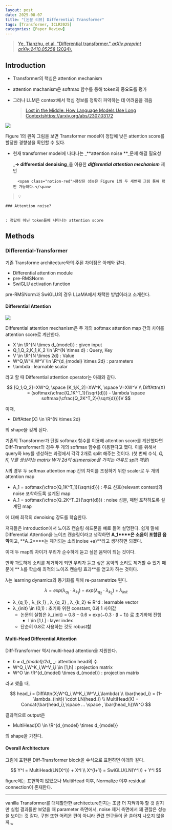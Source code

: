 ```yaml
---
layout: post
date: 2025-08-07
title: "[논문 리뷰] Differential Transformer"
tags: [Transformer, ICLR2025]
categories: [Paper Review]
---
```


> [Ye, Tianzhu, et al. "Differential transformer." ](https://arxiv.org/abs/2410.05258)[_arXiv preprint arXiv:2410.05258_](https://arxiv.org/abs/2410.05258)[ (2024).](https://arxiv.org/abs/2410.05258)



## Introduction

- Transformer의 핵심은 attention mechanism
- attention machanism은 softmax 함수를 통해 token의 중요도를 평가
- 그러나 LLM은 context에서 핵심 정보를 정확히 파악하는 데 어려움을 겪음

	> [Lost in the Middle: How Language Models Use Long Contextshttps://arxiv.org/abs/2307.03172](https://arxiv.org/abs/2307.03172)


![](https://prod-files-secure.s3.us-west-2.amazonaws.com/542b861c-36a8-4051-84e5-8804b6728dba/9083ea56-691a-4752-ae26-47f403431ac8/image.png?X-Amz-Algorithm=AWS4-HMAC-SHA256&X-Amz-Content-Sha256=UNSIGNED-PAYLOAD&X-Amz-Credential=ASIAZI2LB466W6EFGXKM%2F20250811%2Fus-west-2%2Fs3%2Faws4_request&X-Amz-Date=20250811T190931Z&X-Amz-Expires=3600&X-Amz-Security-Token=IQoJb3JpZ2luX2VjELv%2F%2F%2F%2F%2F%2F%2F%2F%2F%2FwEaCXVzLXdlc3QtMiJIMEYCIQDyZP4CoOdXAYyjm20jqRZH5EESKOtqShoU7X88FT48fQIhAJZK4SNIgk03duy7DdPfQH7qLcmD9p8E8n27Fo9vQbILKogECPT%2F%2F%2F%2F%2F%2F%2F%2F%2F%2FwEQABoMNjM3NDIzMTgzODA1IgzaDC%2Fif1soeu07GFcq3APaV4V3WTqiHjFZC5n2FNTV3MW7toWgfQm8EEAmUr%2BdvOgS73evJcuK3ElTtgBdXajHyoGx6yxTKLAiQs43SVF5zszW39uxPN6OXqUarfsXA1K5kSpEUJwOBc6Sl487WhiLJIEBHdGLsyQ917CjLIQhH90Eo1Ryyub3xw1yk9JJ5jQtelBFpvVCjionCY3rKy2A7JbBI8rvpgSEJpCgqzZ%2FOTIhKDcPGkm0fGb%2FFOInGpePsodY%2FguC%2FE0ehRBnwcq8tOGtZcRdEqw1dgnDFGhpR5lz%2BhdWX%2Fv%2BOGVp5Ylkwh%2FvcpNLTA6y%2BR6bfYJ1PYMe63m4yLO41LMVn6mpmraxbzsA2OekQRxvP4TRGifOT4DAPrn%2BL4Uu%2BZaYDq1OFB4tvZq2QKXkHGwDfim%2BXcjzv%2FHw31dmEE8tohgWz4QoyEEvL%2Bx8j2m6QFRhnZHG48JmW195I3WMOT06a%2B7xVcDaEzO4eEjiVMbQsxe0n%2Fn3T%2FK67xGwZnvuqYgR1QUIfhmQqbsE3B334U5ss1nKxuwUOe3X98jLNwEFXKewixH5PhFQgAsy%2Fmkw8J6qzU7g6UAvdiYjgJXkizLiI3sMq0UFZMBfqMeQezaZ5LL2G6%2FeEY5t4KMuku1lUNDuUDDs8ejEBjqkAer%2BonL04Q6xJUf%2B4TySlGkG7PxsXrXFfJUSz39xMY5Rn9n7E%2BVpwGDhKOviqo1lW2Ovn4QFVNF0fuLOmUK6oRHIXPs8EjRDab4aJRa%2FeapvzXpCYXKLYrE1ueP3qjBDRIY5VGgTbGiirZ1Ok4G0QEc8BIsjlqVHLf78tLZ391katGQ6IsHITuqlGuEWREH6gTgwMmxxDNGwPNrWvuBZfNW%2Fb%2BM5&X-Amz-Signature=91b464fe99858b748d224edee67fa359786404ccf32a9ba9371b29847c6a5c9e&X-Amz-SignedHeaders=host&x-amz-checksum-mode=ENABLED&x-id=GetObject)


Figure 1의 왼쪽 그림을 보면 Transformer model이 정답에 낮은 attention score를 할당한 경향성을 확인할 수 있다.

- 현재 transformer model에 나타나는 _**attention noise **_문제 해결 필요성

	_**→ differential denoising**_을 이용한 _**differential attention mechanism**_ 제안


		<span class="notion-red">향상된 성능은 Figure 1의 두 세번째 그림 통해 확인 가능하다.</span>


> 💡 


	### Attention noise?


	: 정답이 아닌 token들에 나타나는 attention score



## Methods



### Differential-Transformer


기존 Transforme architecture와의 주된 차이점은 아래와 같다.

- Differential attention module
- pre-RMSNorm
- SwiGLU activation function

pre-RMSNorm과 SwiGLU의 경우 LLaMA에서 채택한 방법이라고 소개한다.



#### Differential Attention


![](https://prod-files-secure.s3.us-west-2.amazonaws.com/542b861c-36a8-4051-84e5-8804b6728dba/116d70b2-1963-4810-9167-f4c7d8a06e8f/image.png?X-Amz-Algorithm=AWS4-HMAC-SHA256&X-Amz-Content-Sha256=UNSIGNED-PAYLOAD&X-Amz-Credential=ASIAZI2LB466W6EFGXKM%2F20250811%2Fus-west-2%2Fs3%2Faws4_request&X-Amz-Date=20250811T190931Z&X-Amz-Expires=3600&X-Amz-Security-Token=IQoJb3JpZ2luX2VjELv%2F%2F%2F%2F%2F%2F%2F%2F%2F%2FwEaCXVzLXdlc3QtMiJIMEYCIQDyZP4CoOdXAYyjm20jqRZH5EESKOtqShoU7X88FT48fQIhAJZK4SNIgk03duy7DdPfQH7qLcmD9p8E8n27Fo9vQbILKogECPT%2F%2F%2F%2F%2F%2F%2F%2F%2F%2FwEQABoMNjM3NDIzMTgzODA1IgzaDC%2Fif1soeu07GFcq3APaV4V3WTqiHjFZC5n2FNTV3MW7toWgfQm8EEAmUr%2BdvOgS73evJcuK3ElTtgBdXajHyoGx6yxTKLAiQs43SVF5zszW39uxPN6OXqUarfsXA1K5kSpEUJwOBc6Sl487WhiLJIEBHdGLsyQ917CjLIQhH90Eo1Ryyub3xw1yk9JJ5jQtelBFpvVCjionCY3rKy2A7JbBI8rvpgSEJpCgqzZ%2FOTIhKDcPGkm0fGb%2FFOInGpePsodY%2FguC%2FE0ehRBnwcq8tOGtZcRdEqw1dgnDFGhpR5lz%2BhdWX%2Fv%2BOGVp5Ylkwh%2FvcpNLTA6y%2BR6bfYJ1PYMe63m4yLO41LMVn6mpmraxbzsA2OekQRxvP4TRGifOT4DAPrn%2BL4Uu%2BZaYDq1OFB4tvZq2QKXkHGwDfim%2BXcjzv%2FHw31dmEE8tohgWz4QoyEEvL%2Bx8j2m6QFRhnZHG48JmW195I3WMOT06a%2B7xVcDaEzO4eEjiVMbQsxe0n%2Fn3T%2FK67xGwZnvuqYgR1QUIfhmQqbsE3B334U5ss1nKxuwUOe3X98jLNwEFXKewixH5PhFQgAsy%2Fmkw8J6qzU7g6UAvdiYjgJXkizLiI3sMq0UFZMBfqMeQezaZ5LL2G6%2FeEY5t4KMuku1lUNDuUDDs8ejEBjqkAer%2BonL04Q6xJUf%2B4TySlGkG7PxsXrXFfJUSz39xMY5Rn9n7E%2BVpwGDhKOviqo1lW2Ovn4QFVNF0fuLOmUK6oRHIXPs8EjRDab4aJRa%2FeapvzXpCYXKLYrE1ueP3qjBDRIY5VGgTbGiirZ1Ok4G0QEc8BIsjlqVHLf78tLZ391katGQ6IsHITuqlGuEWREH6gTgwMmxxDNGwPNrWvuBZfNW%2Fb%2BM5&X-Amz-Signature=9a7556eaba1ab876506a3b7ab65c8eaebfc8b046bcd100e8f286acaa5769ef61&X-Amz-SignedHeaders=host&x-amz-checksum-mode=ENABLED&x-id=GetObject)


Differential attention mechanism은 두 개의 softmax attention map 간의 차이를 attention score로 계산한다.

- X \in \R^{N \times d\_{model}} : given input
- Q\_1,Q\_2,K\_1,K\_2 \in \R^{N \times d} : Query, Key
- V \in \R^{N \times 2d} : Value
- W^Q,W^K,W^V \in \R^{d\_{model} \times 2d} : parameters
- \lambda : learnable scalar

라고 할 때 Differential attention operator는 아래와 같다.


$$
[Q_1;Q_2]=XW^Q, \space [K_1;K_2]=XW^K, \space V=XW^V \\
DiffAttn(X) = (softmax(\cfrac{Q_1K^T_1}{\sqrt{d}}) - \lambda \space softmax(\cfrac{Q_2K^T_2}{\sqrt{d}}))V
$$


이때,

- DiffAtten(X) \in \R^{N \times 2d}

의 shape을 갖게 된다.


기존의 Transformer가 단일 softmax 함수를 이용해 attention score를 계산했다면 Diff-Transformer의 경우 두 개의 softmax 함수를 이용한다고 했다. 이를 위해서 query와 key를 생성하는 과정에서 각각 2개로 split 해주는 것이다. <span class="notion-red">(첫 번째 수식, </span><span class="notion-red">_Q, K, V를 생성하는 matrix W가 2d의 dismension을 가지는 이유도 split 때문_</span><span class="notion-red">)</span>


 λ의 경우 두 softmax attention map 간의 차이를 조정하기 위한 scaler로 두 개의 attention map

- A\_1 = softmax(\cfrac{Q\_1K^T\_1}{\sqrt{d}}) : 주요 신호(relevant context)와 noise 포착하도록 설계된 map
- A\_1 = softmax(\cfrac{Q\_2K^T\_2}{\sqrt{d}}) : noise 성분, 패턴 포착하도록 설계된 map 

에 대해 최적의 denoising 강도를 학습한다.


저자들은 introduction에서 노이즈 캔슬링 헤드폰을 예로 들어 설명한다. 쉽게 말해 Differential Attention을 노이즈 캔슬링이라고 생각하면 **A\_1****은 소음이 포함된 음악**이고, **A\_2****는 제거되는 소리(noise +a)**라고 생각하면 되겠다. 


이때 두 map의 차이가 우리가 순수하게 듣고 싶은 음악이 되는 것이다. 


만약 과도하게 소리를 제거하게 되면 우리가 듣고 싶은 음악의 소리도 제거할 수 있기 때문에 ** λ를 학습해 최적의 노이즈 캔슬링 효과**를 얻고자 하는 것이다.


λ는 learning dynamics와 동기화를 위해 re-parametrize 된다.


$$
\lambda = exp(\lambda_{q_1} \cdot \lambda_{k_1}) - exp(\lambda_{q_2} \cdot \lambda_{k_2}) + \lambda_{init}
$$

- λ\_{q\_1} , λ\_{k\_1} , λ\_{q\_2} , λ\_{k\_2} ∈ R^d : learnable vector
- λ\_{init} \in (0,1) : 초기화 위한 constant, 0과 1 사이값
	- 논문의 실험은 λ\_{init} = 0.8 − 0.6 × exp(−0.3 · (l − 1)) 로 초기화해 진행
		- l \in [1,L] : layer index
	- 단순히 0.8로 사용하는 것도 robust함


#### **Multi-Head Differential Attention**


Diff-Transformer 역시 multi-head attention을 지원한다.

- _h = d\_{model}/2d__ _: attention head의 수
- W^Q\_i,W^K\_i,W^V\_i,i \in [1,h] : projection matrix
- W^O \in \R^{d\_{model} \times d\_{model}} : projection matrix

라고 했을 때,


$$
head_i = DiffAttn(X;W^Q_i,W^K_i,W^V_i,\lambda) \\
\bar{head_i} = (1-\lambda_{init}) \cdot LN(head_i) \\
MultiHead(X) = Concat(\bar{head_i},\space ... \space , \bar{head_h})W^O
$$


결과적으로 output은

- MultiHead(X) \in \R^{d\_{model} \times d\_{model}}

의 shape을 가진다.



#### Overall Architecture


그림에 표현된 Diff-Transformer block을 수식으로 표현하면 아래와 같다.


$$
Y^l = MultiHead(LN(X^l)) + X^l \\
X^{l+1} = SwiGLU(LN(Y^l)) + Y^l
$$


figure에는 표현하지 않았으나 MultiHead 이후, Normalize 이후 residual connection이 존재한다.


---


vanilla Transformer를 대체할만한 architecture인지는 조금 더 지켜봐야 할 것 같지만 실험 결과들만 보았을 때 parameter 측면에서, noise 제거 측면에서 꽤 괜찮은 성능을 보이는 것 같다. 구현 또한 어려운 편이 아니라 관련 연구들이 곧 쏟아져 나오지 않을까,,,

